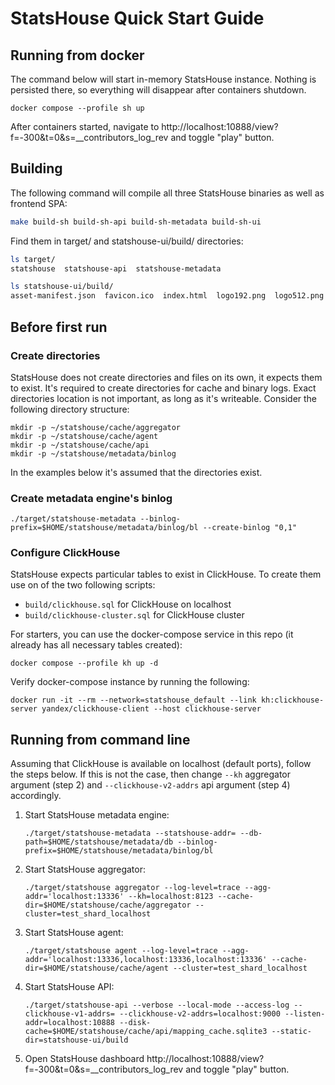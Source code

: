 # StatsHouse Quick Start Guide

## Running from docker
The command below will start in-memory StatsHouse instance. Nothing is persisted there, so everything will disappear after containers shutdown.
```shell
docker compose --profile sh up
```

After containers started, navigate to http://localhost:10888/view?f=-300&t=0&s=__contributors_log_rev and toggle "play" button.

## Building
The following command will compile all three StatsHouse binaries as well as frontend SPA:
```bash
make build-sh build-sh-api build-sh-metadata build-sh-ui
```
Find them in target/ and statshouse-ui/build/ directories:
```bash
ls target/
statshouse  statshouse-api  statshouse-metadata

ls statshouse-ui/build/
asset-manifest.json  favicon.ico  index.html  logo192.png  logo512.png  manifest.json  openapi  robots.txt  static
```

## Before first run
### Create directories
StatsHouse does not create directories and files on its own, it expects them to exist. It's required to create directories for cache and binary logs. Exact directories location is not important, as long as it's writeable. Consider the following directory structure:
```shell
mkdir -p ~/statshouse/cache/aggregator
mkdir -p ~/statshouse/cache/agent
mkdir -p ~/statshouse/cache/api
mkdir -p ~/statshouse/metadata/binlog
```

In the examples below it's assumed that the directories exist.

### Create metadata engine's binlog
```shell
./target/statshouse-metadata --binlog-prefix=$HOME/statshouse/metadata/binlog/bl --create-binlog "0,1"
```

### Configure ClickHouse
StatsHouse expects particular tables to exist in ClickHouse. To create them use on of the two following scripts:
* `build/clickhouse.sql` for ClickHouse on localhost
* `build/clickhouse-cluster.sql` for ClickHouse cluster

For starters, you can use the docker-compose service in this repo (it already has all necessary tables created):
``` shell
docker compose --profile kh up -d
```
Verify docker-compose instance by running the following:
```shell
docker run -it --rm --network=statshouse_default --link kh:clickhouse-server yandex/clickhouse-client --host clickhouse-server
```

## Running from command line
Assuming that ClickHouse is available on localhost (default ports), follow the steps below. If this is not the case, then change `--kh` aggregator argument (step 2) and `--clickhouse-v2-addrs` api argument (step 4) accordingly.
1. Start StatsHouse metadata engine:
    ```shell
    ./target/statshouse-metadata --statshouse-addr= --db-path=$HOME/statshouse/metadata/db --binlog-prefix=$HOME/statshouse/metadata/binlog/bl
    ```

2. Start StatsHouse aggregator:
    ```shell
    ./target/statshouse aggregator --log-level=trace --agg-addr='localhost:13336' --kh=localhost:8123 --cache-dir=$HOME/statshouse/cache/aggregator --cluster=test_shard_localhost
    ```

3. Start StatsHouse agent:
    ```shell
    ./target/statshouse agent --log-level=trace --agg-addr='localhost:13336,localhost:13336,localhost:13336' --cache-dir=$HOME/statshouse/cache/agent --cluster=test_shard_localhost
    ```

4. Start StatsHouse API:
    ```shell
    ./target/statshouse-api --verbose --local-mode --access-log --clickhouse-v1-addrs= --clickhouse-v2-addrs=localhost:9000 --listen-addr=localhost:10888 --disk-cache=$HOME/statshouse/cache/api/mapping_cache.sqlite3 --static-dir=statshouse-ui/build
    ```
5. Open StatsHouse dashboard http://localhost:10888/view?f=-300&t=0&s=__contributors_log_rev and toggle "play" button.
